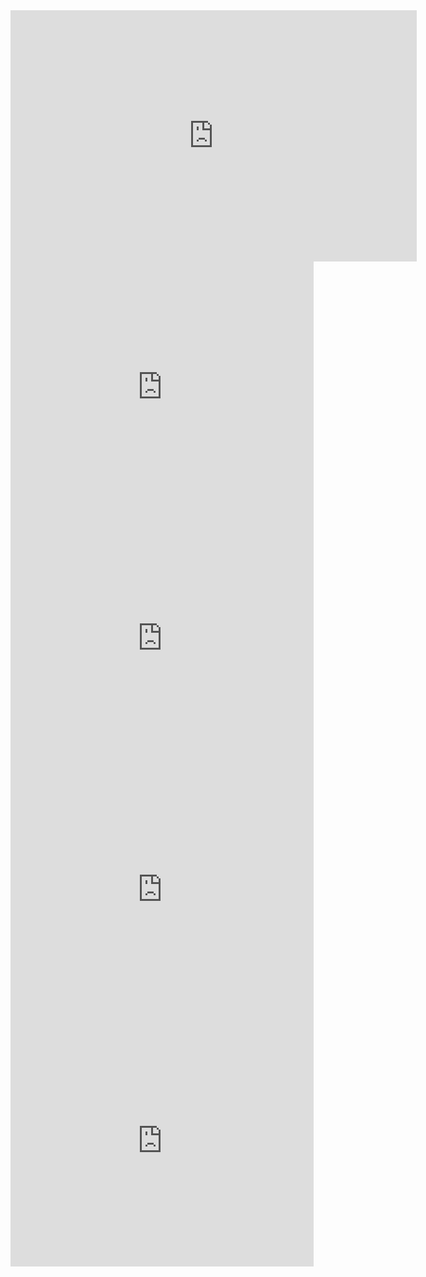 <iframe src="https://scratch.mit.edu/projects/632501441/embed" allowtransparency="true" width="650" height="402" frameborder="0" scrolling="no" allowfullscreen></iframe>
<iframe src="https://scratch.mit.edu/projects/632501601/embed" allowtransparency="true" width="485" height="402" frameborder="0" scrolling="no" allowfullscreen></iframe>
<iframe src="https://scratch.mit.edu/projects/632502283/embed" allowtransparency="true" width="485" height="402" frameborder="0" scrolling="no" allowfullscreen></iframe>
<iframe src="https://scratch.mit.edu/projects/632502420/embed" allowtransparency="true" width="485" height="402" frameborder="0" scrolling="no" allowfullscreen></iframe>
<iframe src="https://scratch.mit.edu/projects/632502357/embed" allowtransparency="true" width="485" height="402" frameborder="0" scrolling="no" allowfullscreen></iframe>
